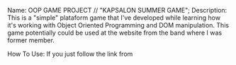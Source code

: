 Name: OOP GAME PROJECT // "KAPSALON SUMMER GAME";
Description: This is a "simple" plataform game that I've developed while learning how it's working with Object Oriented Programming and DOM manipulation. 
This game potentially could be used at the website from the band where I was former member.

How To Use: If you just follow the link from 

